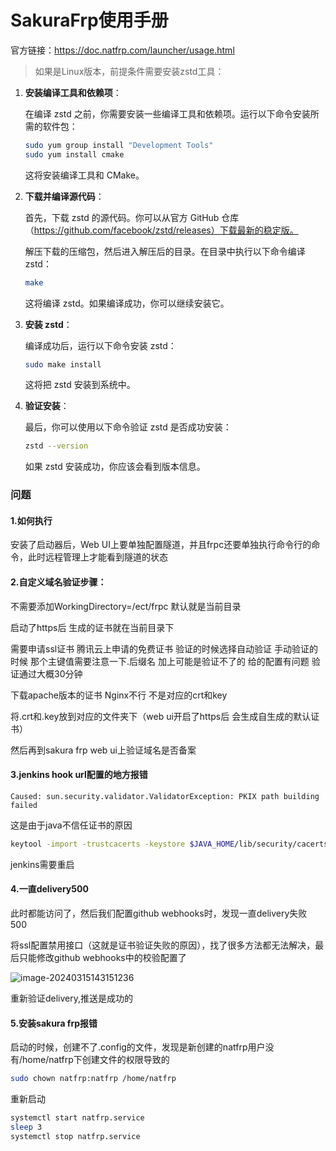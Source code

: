 # SakuraFrp使用手册

官方链接：https://doc.natfrp.com/launcher/usage.html

> 如果是Linux版本，前提条件需要安装zstd工具：

1. **安装编译工具和依赖项**：

   在编译 zstd 之前，你需要安装一些编译工具和依赖项。运行以下命令安装所需的软件包：

   ```sh
   sudo yum group install "Development Tools"
   sudo yum install cmake
   ```

   这将安装编译工具和 CMake。

2. **下载并编译源代码**：

   首先，下载 zstd 的源代码。你可以从官方 GitHub 仓库（https://github.com/facebook/zstd/releases）下载最新的稳定版。

   解压下载的压缩包，然后进入解压后的目录。在目录中执行以下命令编译 zstd：

   ```sh
   make
   ```

   这将编译 zstd。如果编译成功，你可以继续安装它。

3. **安装 zstd**：

   编译成功后，运行以下命令安装 zstd：

   ```sh
   sudo make install
   ```

   这将把 zstd 安装到系统中。

4. **验证安装**：

   最后，你可以使用以下命令验证 zstd 是否成功安装：

   ```sh
   zstd --version
   ```

   如果 zstd 安装成功，你应该会看到版本信息。

### 问题

#### 1.如何执行

安装了启动器后，Web UI上要单独配置隧道，并且frpc还要单独执行命令行的命令，此时远程管理上才能看到隧道的状态

#### 2.自定义域名验证步骤：

不需要添加WorkingDirectory=/ect/frpc 默认就是当前目录

启动了https后 生成的证书就在当前目录下

需要申请ssl证书 腾讯云上申请的免费证书 验证的时候选择自动验证 手动验证的时候 那个主键值需要注意一下.后缀名 加上可能是验证不了的 给的配置有问题 验证通过大概30分钟

下载apache版本的证书 Nginx不行 不是对应的crt和key

将.crt和.key放到对应的文件夹下（web ui开启了https后 会生成自生成的默认证书）

然后再到sakura frp web ui上验证域名是否备案

#### 3.jenkins hook url配置的地方报错

```
Caused: sun.security.validator.ValidatorException: PKIX path building failed
```

这是由于java不信任证书的原因

```sh
keytool -import -trustcacerts -keystore $JAVA_HOME/lib/security/cacerts -storepass changeit -noprompt -alias myserver -file server.crt
```

jenkins需要重启

#### 4.一直delivery500

此时都能访问了，然后我们配置github webhooks时，发现一直delivery失败 500

将ssl配置禁用接口（这就是证书验证失败的原因），找了很多方法都无法解决，最后只能修改github webhooks中的校验配置了

![image-20240315143151236](http://img.minalz.cn/typora/image-20240315143151236.png)

重新验证delivery,推送是成功的

#### 5.安装sakura frp报错

启动的时候，创建不了.config的文件，发现是新创建的natfrp用户没有/home/natfrp下创建文件的权限导致的

```sh
sudo chown natfrp:natfrp /home/natfrp
```

重新启动

```sh
systemctl start natfrp.service
sleep 3
systemctl stop natfrp.service
```
